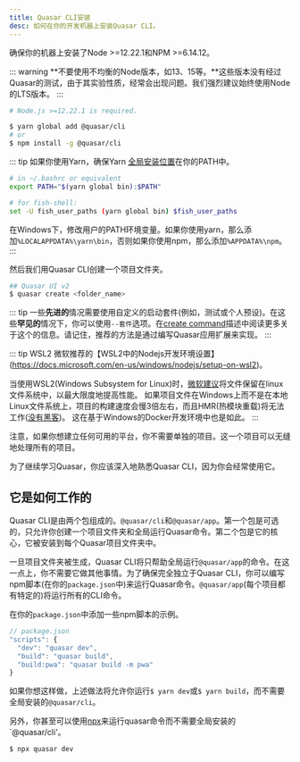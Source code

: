 ```yaml
---
title: Quasar CLI安装
desc: 如何在你的开发机器上安装Quasar CLI。
---
```


确保你的机器上安装了Node >=12.22.1和NPM >=6.14.12。

::: warning
**不要使用不均衡的Node版本，如13、15等。**这些版本没有经过Quasar的测试，由于其实验性质，经常会出现问题。我们强烈建议始终使用Node的LTS版本。
:::

```bash
# Node.js >=12.22.1 is required.

$ yarn global add @quasar/cli
# or
$ npm install -g @quasar/cli
```

::: tip
如果你使用Yarn，确保Yarn [全局安装位置](https://yarnpkg.com/lang/en/docs/cli/global/)在你的PATH中。

```bash
# in ~/.bashrc or equivalent
export PATH="$(yarn global bin):$PATH"

# for fish-shell:
set -U fish_user_paths (yarn global bin) $fish_user_paths
```

在Windows下，修改用户的PATH环境变量。如果你使用yarn，那么添加`%LOCALAPPDATA%\yarn\bin`，否则如果你使用npm，那么添加`%APPDATA%\npm`。
:::

然后我们用Quasar CLI创建一个项目文件夹。

```bash
## Quasar UI v2
$ quasar create <folder_name>
```

::: tip
一些**先进的**情况需要使用自定义的启动套件(例如，测试或个人预设)。在这些**罕见的**情况下，你可以使用`--套件`选项。在[create command](/quasar-cli/commands-list#create)描述中阅读更多关于这个的信息。请记住，推荐的方法是通过编写Quasar应用扩展来实现。
:::

::: tip WSL2
微软推荐的【WSL2中的Nodejs开发环境设置】(https://docs.microsoft.com/en-us/windows/nodejs/setup-on-wsl2)。

当使用WSL2(Windows Subsystem for Linux)时，[微软建议](https://docs.microsoft.com/en-us/windows/wsl/compare-versions#performance-across-os-file-systems)将文件保留在linux文件系统中，以最大限度地提高性能。 如果项目文件在Windows上而不是在本地Linux文件系统上，项目的构建速度会慢3倍左右，而且HMR(热模块重载)将无法工作([没有黑客](/quasar-cli/quasar-conf-js#docker-and-wsl-issues-with-hmr))。 这在基于Windows的Docker开发环境中也是如此。
:::

注意，如果你想建立任何可用的平台，你不需要单独的项目。这一个项目可以无缝地处理所有的项目。

为了继续学习Quasar，你应该深入地熟悉Quasar CLI，因为你会经常使用它。

## 它是如何工作的

Quasar CLI是由两个包组成的。`@quasar/cli`和`@quasar/app`。第一个包是可选的，只允许你创建一个项目文件夹和全局运行Quasar命令。第二个包是它的核心，它被安装到每个Quasar项目文件夹中。

一旦项目文件夹被生成，Quasar CLI将只帮助全局运行`@quasar/app`的命令。在这一点上，你不需要它做其他事情。为了确保完全独立于Quasar CLI，你可以编写npm脚本(在你的`package.json`中)来运行Quasar命令。`@quasar/app`(每个项目都有特定的)将运行所有的CLI命令。

在你的`package.json`中添加一些npm脚本的示例。

```js
// package.json
"scripts": {
  "dev": "quasar dev",
  "build": "quasar build",
  "build:pwa": "quasar build -m pwa"
}
```

如果你想这样做，上述做法将允许你运行`$ yarn dev`或`$ yarn build`，而不需要全局安装的`@quasar/cli`。

另外，你甚至可以使用[npx](https://github.com/npm/npx)来运行quasar命令而不需要全局安装的`@quasar/cli'。

```bash
$ npx quasar dev
```
